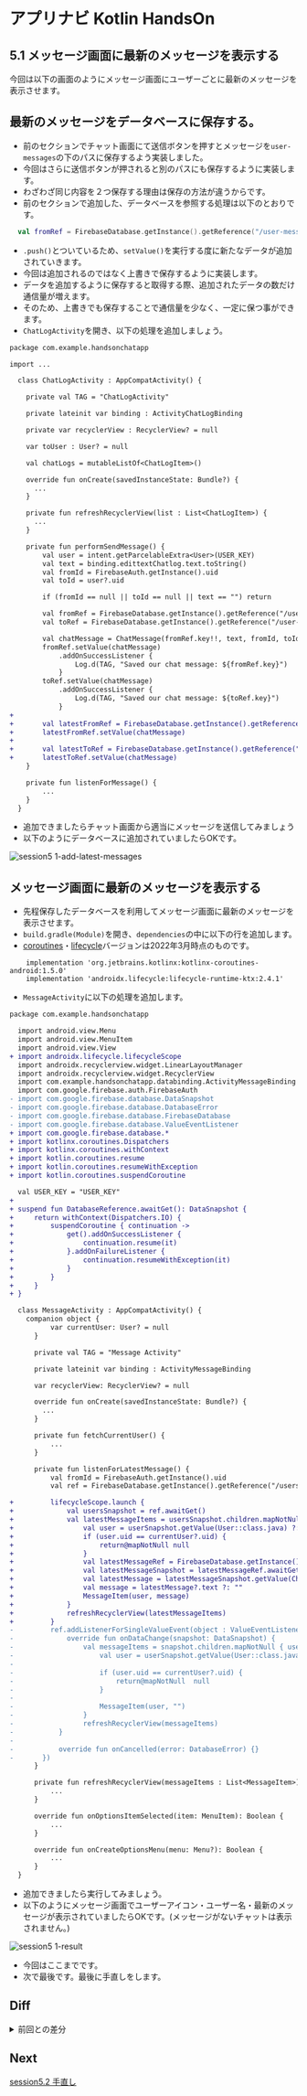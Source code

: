 # アプリナビ Kotlin HandsOn

## 5.1 メッセージ画面に最新のメッセージを表示する

今回は以下の画面のようにメッセージ画面にユーザーごとに最新のメッセージを表示させます。

## 最新のメッセージをデータベースに保存する。
- 前のセクションでチャット画面にて送信ボタンを押すとメッセージを`user-messages`の下のパスに保存するよう実装しました。
- 今回はさらに送信ボタンが押されると別のパスにも保存するように実装します。
- わざわざ同じ内容を２つ保存する理由は保存の方法が違うからです。
- 前のセクションで追加した、データベースを参照する処理は以下のとおりです。

```kotlin
  val fromRef = FirebaseDatabase.getInstance().getReference("/user-messages/$fromId/$toId").push()
```

- `.push()`とついているため、`setValue()`を実行する度に新たなデータが追加されていきます。
- 今回は追加されるのではなく上書きで保存するように実装します。
- データを追加するように保存すると取得する際、追加されたデータの数だけ通信量が増えます。
- そのため、上書きでも保存することで通信量を少なく、一定に保つ事ができます。
- `ChatLogActivity`を開き、以下の処理を追加しましょう。

```diff
package com.example.handsonchatapp

import ...

  class ChatLogActivity : AppCompatActivity() {

    private val TAG = "ChatLogActivity"

    private lateinit var binding : ActivityChatLogBinding

    private var recyclerView : RecyclerView? = null

    var toUser : User? = null

    val chatLogs = mutableListOf<ChatLogItem>()

    override fun onCreate(savedInstanceState: Bundle?) {
      ...
    }

    private fun refreshRecyclerView(list : List<ChatLogItem>) {
      ...
    }

    private fun performSendMessage() {
        val user = intent.getParcelableExtra<User>(USER_KEY)
        val text = binding.edittextChatlog.text.toString()
        val fromId = FirebaseAuth.getInstance().uid
        val toId = user?.uid

        if (fromId == null || toId == null || text == "") return

        val fromRef = FirebaseDatabase.getInstance().getReference("/user-messages/$fromId/$toId").push()
        val toRef = FirebaseDatabase.getInstance().getReference("/user-messages/$toId/$fromId").push()

        val chatMessage = ChatMessage(fromRef.key!!, text, fromId, toId, System.currentTimeMillis() / 1000)
        fromRef.setValue(chatMessage)
            .addOnSuccessListener {
                Log.d(TAG, "Saved our chat message: ${fromRef.key}")
            }
        toRef.setValue(chatMessage)
            .addOnSuccessListener {
                Log.d(TAG, "Saved our chat message: ${toRef.key}")
            }
+
+       val latestFromRef = FirebaseDatabase.getInstance().getReference("latest-messages/$fromId/$toId")
+       latestFromRef.setValue(chatMessage)
+
+       val latestToRef = FirebaseDatabase.getInstance().getReference("latest-messages/$toId/$fromId")
+       latestToRef.setValue(chatMessage)
    }

    private fun listenForMessage() {
        ...
    }
  }
```

- 追加できましたらチャット画面から適当にメッセージを送信してみましょう
- 以下のようにデータベースに追加されていましたらOKです。

![session5 1-add-latest-messages](https://user-images.githubusercontent.com/57338033/157463056-55b96420-0f5a-44a6-a645-565b80fe709a.png)



## メッセージ画面に最新のメッセージを表示する
- 先程保存したデータベースを利用してメッセージ画面に最新のメッセージを表示させます。
- `build.gradle(Module)`を開き、`dependencies`の中に以下の行を追加します。
- [coroutines](https://github.com/Kotlin/kotlinx.coroutines)・[lifecycle](https://developer.android.com/jetpack/androidx/releases/lifecycle?hl=ja)バージョンは2022年3月時点のものです。

```
    implementation 'org.jetbrains.kotlinx:kotlinx-coroutines-android:1.5.0'
    implementation 'androidx.lifecycle:lifecycle-runtime-ktx:2.4.1'
```

- `MessageActivity`に以下の処理を追加します。

```diff
package com.example.handsonchatapp

  import android.view.Menu
  import android.view.MenuItem
  import android.view.View
+ import androidx.lifecycle.lifecycleScope
  import androidx.recyclerview.widget.LinearLayoutManager
  import androidx.recyclerview.widget.RecyclerView
  import com.example.handsonchatapp.databinding.ActivityMessageBinding
  import com.google.firebase.auth.FirebaseAuth
- import com.google.firebase.database.DataSnapshot
- import com.google.firebase.database.DatabaseError
- import com.google.firebase.database.FirebaseDatabase
- import com.google.firebase.database.ValueEventListener
+ import com.google.firebase.database.*
+ import kotlinx.coroutines.Dispatchers
+ import kotlinx.coroutines.withContext
+ import kotlin.coroutines.resume
+ import kotlin.coroutines.resumeWithException
+ import kotlin.coroutines.suspendCoroutine

  val USER_KEY = "USER_KEY"
+
+ suspend fun DatabaseReference.awaitGet(): DataSnapshot {
+     return withContext(Dispatchers.IO) {
+         suspendCoroutine { continuation ->
+             get().addOnSuccessListener {
+                 continuation.resume(it)
+             }.addOnFailureListener {
+                 continuation.resumeWithException(it)
+             }
+         }
+     }
+ }

  class MessageActivity : AppCompatActivity() {
    companion object {
          var currentUser: User? = null
      }

      private val TAG = "Message Activity"

      private lateinit var binding : ActivityMessageBinding

      var recyclerView: RecyclerView? = null

      override fun onCreate(savedInstanceState: Bundle?) {
        ...
      }

      private fun fetchCurrentUser() {
          ...
      }

      private fun listenForLatestMessage() {
          val fromId = FirebaseAuth.getInstance().uid
          val ref = FirebaseDatabase.getInstance().getReference("/users")

+         lifecycleScope.launch {
+             val usersSnapshot = ref.awaitGet()
+             val latestMessageItems = usersSnapshot.children.mapNotNull { userSnapshot ->
+                 val user = userSnapshot.getValue(User::class.java) ?: return@mapNotNull null
+                 if (user.uid == currentUser?.uid) {
+                     return@mapNotNull null
+                 }
+                 val latestMessageRef = FirebaseDatabase.getInstance().getReference("/latest-messages/$fromId/${user.uid}")
+                 val latestMessageSnapshot = latestMessageRef.awaitGet()
+                 val latestMessage = latestMessageSnapshot.getValue(ChatMessage::class.java)
+                 val message = latestMessage?.text ?: ""
+                 MessageItem(user, message)
+             }
+             refreshRecyclerView(latestMessageItems)
+         }
-         ref.addListenerForSingleValueEvent(object : ValueEventListener {
-             override fun onDataChange(snapshot: DataSnapshot) {
-                 val messageItems = snapshot.children.mapNotNull { userSnapshot ->
-                     val user = userSnapshot.getValue(User::class.java) ?: return@mapNotNull null
-
-                     if (user.uid == currentUser?.uid) {
-                         return@mapNotNull  null
-                     }
-
-                     MessageItem(user, "")
-                 }
-                 refreshRecyclerView(messageItems)
-           }
-
-           override fun onCancelled(error: DatabaseError) {}
-       })
      }

      private fun refreshRecyclerView(messageItems : List<MessageItem>) {
          ...
      }

      override fun onOptionsItemSelected(item: MenuItem): Boolean {
          ...
      }

      override fun onCreateOptionsMenu(menu: Menu?): Boolean {
          ...
      }
  }
```

- 追加できましたら実行してみましょう。
- 以下のようにメッセージ画面でユーザーアイコン・ユーザー名・最新のメッセージが表示されていましたらOKです。(メッセージがないチャットは表示されません。)

![session5 1-result](https://user-images.githubusercontent.com/57338033/157465500-5e052b2f-b257-471f-b50e-14993606ac76.png)

- 今回はここまでです。
- 次で最後です。最後に手直しをします。


## Diff

<details>
  
<summary>前回との差分</summary>
  
[diff](https://github.com/syota-kawaguchi/AppNavi_Kotlin_ChatApp_HandsOn/commit/d246fc7371495600949b3b674787aab9e3fa7288)
  
</details>

## Next

[session5.2 手直し](https://github.com/syota-kawaguchi/AppNavi_Kotlin_ChatApp_HandsOn/tree/session5.2)
